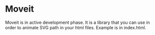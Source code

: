 # Moveit

Moveit is in active development phase. It is a library that you can use in order to animate SVG path in your html files.
Example is in index.html.
